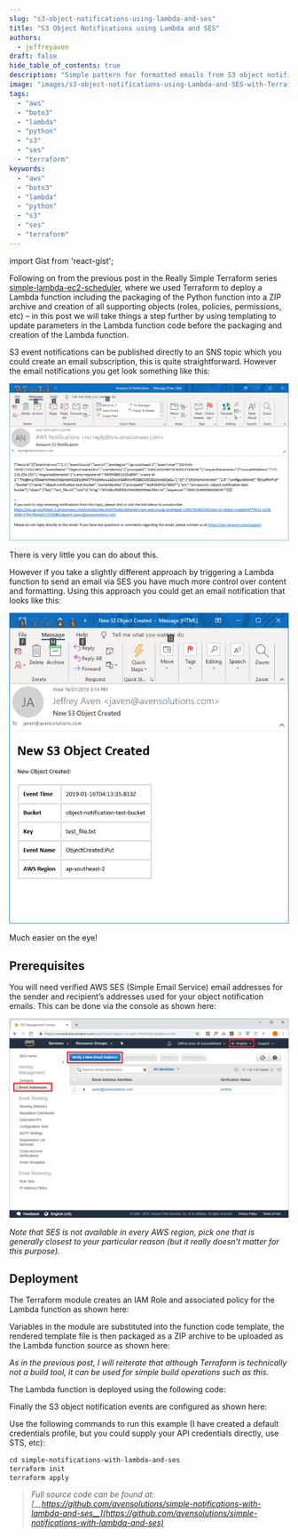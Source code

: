 ```yaml
---
slug: "s3-object-notifications-using-lambda-and-ses"
title: "S3 Object Notifications using Lambda and SES"
authors:	
  - jeffreyaven
draft: false
hide_table_of_contents: true
description: "Simple pattern for formatted emails from S3 object notifications using AWS Lambda and SES, built with Terraform and Python"
image: "images/s3-object-notifications-using-Lambda-and-SES-with-Terraform.png"
tags: 
  - "aws"
  - "boto3"
  - "lambda"
  - "python"
  - "s3"
  - "ses"
  - "terraform"
keywords:	
  - "aws"
  - "boto3"
  - "lambda"
  - "python"
  - "s3"
  - "ses"
  - "terraform"
---
```


import Gist from 'react-gist';

Following on from the previous post in the Really Simple Terraform series [simple-lambda-ec2-scheduler](https://cloudywithachanceofbigdata.com/really-simple-terraform-infrastructure-automation-using-aws-lambda/), where we used Terraform to deploy a Lambda function including the packaging of the Python function into a ZIP archive and creation of all supporting objects (roles, policies, permissions, etc) – in this post we will take things a step further by using templating to update parameters in the Lambda function code before the packaging and creation of the Lambda function.

S3 event notifications can be published directly to an SNS topic which you could create an email subscription, this is quite straightforward. However the email notifications you get look something like this:

![Email Notification sent via an SNS Topic Subscription](images/sns-object-notification-email.png)

There is very little you can do about this.

However if you take a slightly different approach by triggering a Lambda function to send an email via SES you have much more control over content and formatting. Using this approach you could get an email notification that looks like this:

![Email Notification sent using Lambda and SES](images/ses-object-notification-email.png)

Much easier on the eye!

## Prerequisites

You will need verified AWS SES (Simple Email Service) email addresses for the sender and recipient’s addresses used for your object notification emails. This can be done via the console as shown here:

![SES Email Address Verification](images/ses-verify.png)

_Note that SES is not available in every AWS region, pick one that is generally closest to your particular reason (but it really doesn't matter for this purpose)._

## Deployment

The Terraform module creates an IAM Role and associated policy for the Lambda function as shown here:

<Gist id="023fab404c0df759d6d1d4bdb02ab4e8" 
/>

Variables in the module are substituted into the function code template, the rendered template file is then packaged as a ZIP archive to be uploaded as the Lambda function source as shown here:

<Gist id="7d72d8c67114a9df0af1528a3b754d9e" 
/>

_As in the previous post, I will reiterate that although Terraform is technically not a build tool, it can be used for simple build operations such as this._

The Lambda function is deployed using the following code:

<Gist id="5e7f2a238e8e0270cd55def40a389903" 
/>

Finally the S3 object notification events are configured as shown here:

<Gist id="e7de65f20c79e0efb115024597864a75" 
/>

Use the following commands to run this example (I have created a default credentials profile, but you could supply your API credentials directly, use STS, etc):

```
cd simple-notifications-with-lambda-and-ses
terraform init
terraform apply
```

> *Full source code can be found at: [__https://github.com/avensolutions/simple-notifications-with-lambda-and-ses__](https://github.com/avensolutions/simple-notifications-with-lambda-and-ses)*